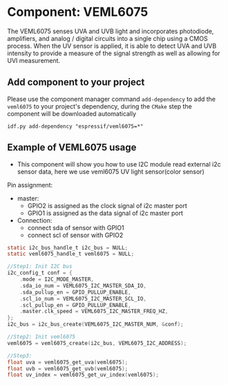 # Component: VEML6075

The VEML6075 senses UVA and UVB light and incorporates photodiode, amplifiers, and analog / digital circuits into a single chip using a CMOS process. When the UV sensor is applied, it is able to detect UVA and UVB intensity to provide a measure of the signal strength as well as allowing for UVI measurement.

## Add component to your project

Please use the component manager command `add-dependency` to add the `veml6075` to your project's dependency, during the `CMake` step the component will be downloaded automatically

```
idf.py add-dependency "espressif/veml6075=*"
```

## Example of VEML6075 usage

* This component will show you how to use I2C module read external i2c sensor data, here we use veml6075 UV light sensor(color sensor)

Pin assignment:

* master:
  * GPIO2 is assigned as the clock signal of i2c master port
  * GPIO1 is assigned as the data signal of i2c master port
* Connection:
  * connect sda of sensor with GPIO1
  * connect scl of sensor with GPIO2

```c
static i2c_bus_handle_t i2c_bus = NULL;
static veml6075_handle_t veml6075 = NULL;

//Step1: Init I2C bus
i2c_config_t conf = {
    .mode = I2C_MODE_MASTER,
    .sda_io_num = VEML6075_I2C_MASTER_SDA_IO,
    .sda_pullup_en = GPIO_PULLUP_ENABLE,
    .scl_io_num = VEML6075_I2C_MASTER_SCL_IO,
    .scl_pullup_en = GPIO_PULLUP_ENABLE,
    .master.clk_speed = VEML6075_I2C_MASTER_FREQ_HZ,
};
i2c_bus = i2c_bus_create(VEML6075_I2C_MASTER_NUM, &conf);

//Step2: Init veml6075
veml6075 = veml6075_create(i2c_bus, VEML6075_I2C_ADDRESS);

//Step3: 
float uva = veml6075_get_uva(veml6075);
float uvb = veml6075_get_uvb(veml6075);
float uv_index = veml6075_get_uv_index(veml6075);
```

